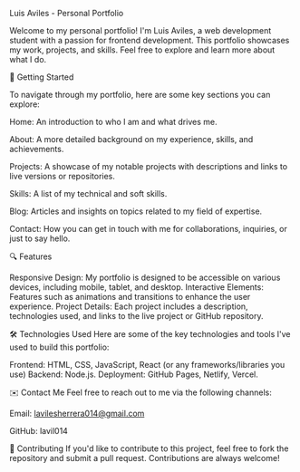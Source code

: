 Luis Aviles - Personal Portfolio


Welcome to my personal portfolio! I'm Luis Aviles, a web development student with a passion for frontend development. This portfolio showcases my work, projects, and skills. Feel free to explore and learn more about what I do.

🚀 Getting Started

To navigate through my portfolio, here are some key sections you can explore:

Home: An introduction to who I am and what drives me.

About: A more detailed background on my experience, skills, and achievements.

Projects: A showcase of my notable projects with descriptions and links to live versions or repositories.

Skills: A list of my technical and soft skills.

Blog: Articles and insights on topics related to my field of expertise.

Contact: How you can get in touch with me for collaborations, inquiries, or just to say hello.

🔍 Features

Responsive Design: 
My portfolio is designed to be accessible on various devices, including mobile, tablet, and desktop.
Interactive Elements: Features such as animations and transitions to enhance the user experience.
Project Details: Each project includes a description, technologies used, and links to the live project or GitHub repository.

🛠️ Technologies Used
Here are some of the key technologies and tools I've used to build this portfolio:

Frontend: HTML, CSS, JavaScript, React (or any frameworks/libraries you use)
Backend: Node.js.
Deployment: GitHub Pages, Netlify, Vercel.

✉️ Contact Me
Feel free to reach out to me via the following channels:

Email: lavilesherrera014@gmail.com

GitHub: lavil014

🤝 Contributing
If you'd like to contribute to this project, feel free to fork the repository and submit a pull request. Contributions are always welcome!
